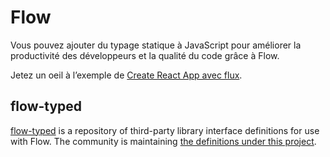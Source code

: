 # Flow

<p class="description">Vous pouvez ajouter du typage statique à JavaScript pour améliorer la productivité des développeurs et la qualité du code grâce à Flow.</p>

Jetez un oeil à l’exemple de [Create React App avec flux](https://github.com/mui-org/material-ui/tree/master/examples/create-react-app-with-flow).

## flow-typed

[flow-typed](https://github.com/flowtype/flow-typed) is a repository of third-party library interface definitions for use with Flow. The community is maintaining [the definitions under this project](https://github.com/flowtype/flow-typed/tree/master/definitions/npm/%40material-ui/core_v1.x.x).